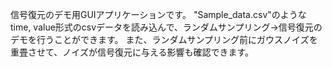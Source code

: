 信号復元のデモ用GUIアプリケーションです。
"Sample_data.csv"のようなtime, value形式のcsvデータを読み込んで、ランダムサンプリング->信号復元のデモを行うことができます。
また、ランダムサンプリング前にガウスノイズを重畳させて、ノイズが信号復元に与える影響も確認できます。

